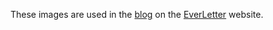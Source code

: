 These images are used in the [blog](https://everletter.org/en/blog) on the [EverLetter](https://everletter.org) website.
